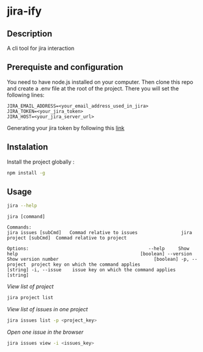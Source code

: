 # jira-ify

## Description
A cli tool for jira interaction

## Prerequiste and configuration
You need to have node.js installed on your computer.
Then clone this repo and create a .env file at the root of the project.
There you will set the following lines:

`JIRA_EMAIL_ADDRESS=<your_email_address_used_in_jira>`<br>
`JIRA_TOKEN=<your_jira_token>`<br>
`JIRA_HOST=<your_jira_server_url>`

Generating your jira token by following this [link](https://id.atlassian.com/manage-profile/security/api-tokens)

## Instalation

Install the project globally :

```bash
npm install -g
```
## Usage

```bash
jira --help
```
`jira [command]`                                                               
                                                                                
`Commands:                                                                       
  jira issues [subCmd]   Commad relative to issues               
  jira project [subCmd]  Commad relative to project`

`Options:                                           
      --help     Show help                                             [boolean]
      --version  Show version number                                   [boolean]
  -p, --project  project key on which the command applies               [string]
  -i, --issue    issue key on which the command applies                 [string]`

*View list of project*
```bash
jira project list
```
*View list of issues in one project*
```bash
jira issues list -p <project_key>
```
*Open one issue in the browser*
```bash
jira issues view -i <issues_key>
```


